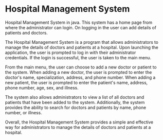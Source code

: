 # Hospital Management System
Hospital Management System in java.
This system has a home page from where the administrator can login. On logging in the user can add details of patients and doctors.
 
The Hospital Management System is a program that allows administrators to manage the details of doctors and patients at a hospital. Upon launching the application, the user is prompted to log in with their administrator credentials. If the login is successful, the user is taken to the main menu.

From the main menu, the user can choose to add a new doctor or patient to the system. When adding a new doctor, the user is prompted to enter the doctor's name, specialization, address, and phone number. When adding a new patient, the user is prompted to enter the patient's name, address, phone number, age, sex, and illness.

The system also allows administrators to view a list of all doctors and patients that have been added to the system. Additionally, the system provides the ability to search for doctors and patients by name, phone number, or illness.

Overall, the Hospital Management System provides a simple and effective way for administrators to manage the details of doctors and patients at a hospital.
